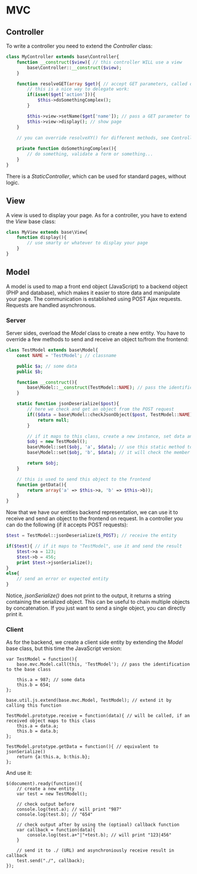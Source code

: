 # MVC

## Controller

To write a controller you need to extend the *Controller* class:

```PHP
class MyController extends base\Controller{
    function __construct($view){ // this controller WILL use a view
        base\Controller::__construct($view);
    }

    function resolveGET(array $get){ // accept GET parameters, called on GET requests
        // this is a nice way to delegate work:
        if(isset($get['action'])){
            $this->doSomethingComplex();
        }

        $this->view->setName($get['name']); // pass a GET parameter to view
        $this->view->display(); // show page
    }
    
    // you can override resolveXY() for different methods, see Controller for more

    private function doSomethingComplex(){
        // do something, validate a form or something...
    }
}
```

There is a *StaticController*, which can be used for standard pages, without logic.

## View

A view is used to display your page. As for a controller, you have to extend the *View* base class:

```PHP
class MyView extends base\View{
    function display(){
        // use smarty or whatever to display your page
    }
}
```

## Model

A model is used to map a front end object (JavaScript) to a backend object (PHP and database), which makes it easier to store data and manipulate your page.
The communication is established using POST Ajax requests. Requests are handled asynchronous.

### Server

Server sides, overload the *Model* class to create a new entity. You have to override a few methods to send and receive an object to/from the frontend:

```PHP
class TestModel extends base\Model{
    const NAME = 'TestModel'; // classname

    public $a; // some data
    public $b;

    function __construct(){
        base\Model::__construct(TestModel::NAME); // pass the identification name to parent class
    }

    static function jsonDeserialize($post){
        // here we check and get an object from the POST request
        if(($data = base\Model::checkJsonObject($post, TestModel::NAME)) == null){
            return null;
        }

        // if it maps to this class, create a new instance, set data and return it
        $obj = new TestModel();
        base\Model::set($obj, 'a', $data); // use this static method to set members,
        base\Model::set($obj, 'b', $data); // it will check the member for existance

        return $obj;
    }

    // this is used to send this object to the frontend
    function getData(){
        return array('a' => $this->a, 'b' => $this->b));
    }
}
```

Now that we have our entities backend representation, we can use it to receive and send an object to the frontend on request. In a controller you can do the following (if it accepts POST requests):

```PHP
$test = TestModel::jsonDeserialize($_POST); // receive the entity

if($test){ // if it maps to "TestModel", use it and send the result
    $test->a = 123;
    $test->b = 456;
    print $test->jsonSerialize();
}
else{
    // send an error or expected entity
}
```

Notice, *jsonSerialize()* does not print to the output, it returns a string containing the serialized object. This can be useful to chain multiple objects by concatenation. If you just want to send a single object, you can directly print it.

### Client

As for the backend, we create a client side entity by extending the *Model* base class, but this time the JavaScript version:

```JS
var TestModel = function(){
    base.mvc.Model.call(this, 'TestModel'); // pass the identification to the base class

    this.a = 987; // some data
    this.b = 654;
};

base.util.js.extend(base.mvc.Model, TestModel); // extend it by calling this function

TestModel.prototype.receive = function(data){ // will be called, if an received object maps to this class
    this.a = data.a;
    this.b = data.b;
};

TestModel.prototype.getData = function(){ // equivalent to jsonSerialize()
    return {a:this.a, b:this.b};
};
```

And use it:

```JS
$(document).ready(function(){
    // create a new entity
    var test = new TestModel();
    
    // check output before
    console.log(test.a); // will print "987"
    console.log(test.b); // "654"

    // check output after by using the (optioal) callback function
    var callback = function(data){
        console.log(test.a+"|"+test.b); // will print "123|456"
    }

    // send it to ./ (URL) and asynchroniously receive result in callback
    test.send("./", callback);
});
```
